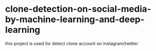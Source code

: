 # clone-detection-on-social-media-by-machine-learning-and-deep-learning
this project is used for detect clone account on instagram/twitter 
